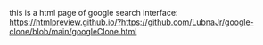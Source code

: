 this is a html page of google search interface: https://htmlpreview.github.io/?https://github.com/LubnaJr/google-clone/blob/main/googleClone.html
